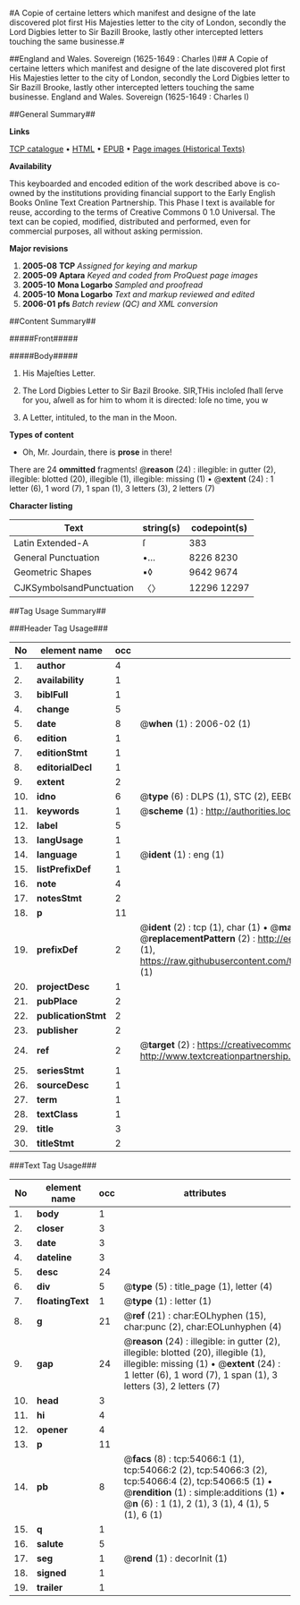 #A Copie of certaine letters which manifest and designe of the late discovered plot first His Majesties letter to the city of London, secondly the Lord Digbies letter to Sir Bazill Brooke, lastly other intercepted letters touching the same businesse.#

##England and Wales. Sovereign (1625-1649 : Charles I)##
A Copie of certaine letters which manifest and designe of the late discovered plot first His Majesties letter to the city of London, secondly the Lord Digbies letter to Sir Bazill Brooke, lastly other intercepted letters touching the same businesse.
England and Wales. Sovereign (1625-1649 : Charles I)

##General Summary##

**Links**

[TCP catalogue](http://www.ota.ox.ac.uk/tcp/)  • 
[HTML](http://tei.it.ox.ac.uk/tcp/Texts-HTML/free/A69/A69793.html)  • 
[EPUB](http://tei.it.ox.ac.uk/tcp/Texts-EPUB/free/A69/A69793.epub) • 
[Page images (Historical Texts)](https://data.historicaltexts.jisc.ac.uk/view?pubId=eebo-12099775e&pageId=eebo-12099775e-54066-1)

**Availability**

This keyboarded and encoded edition of the
	       work described above is co-owned by the institutions
	       providing financial support to the Early English Books
	       Online Text Creation Partnership. This Phase I text is
	       available for reuse, according to the terms of Creative
	       Commons 0 1.0 Universal. The text can be copied,
	       modified, distributed and performed, even for
	       commercial purposes, all without asking permission.

**Major revisions**

1. __2005-08__ __TCP__ *Assigned for keying and markup*
1. __2005-09__ __Aptara__ *Keyed and coded from ProQuest page images*
1. __2005-10__ __Mona Logarbo__ *Sampled and proofread*
1. __2005-10__ __Mona Logarbo__ *Text and markup reviewed and edited*
1. __2006-01__ __pfs__ *Batch review (QC) and XML conversion*

##Content Summary##

#####Front#####

#####Body#####

1. His Majeſties Letter.

1. The Lord Digbies Letter to Sir
Bazil Brooke.
SIR,THis incloſed ſhall ſerve for you, aſwell as for him to whom
it is directed: loſe no time, you w
1. A Letter, intituled, to the man
in the Moon.

**Types of content**

  * Oh, Mr. Jourdain, there is **prose** in there!

There are 24 **ommitted** fragments! 
 @__reason__ (24) : illegible: in gutter (2), illegible: blotted (20), illegible (1), illegible: missing (1)  •  @__extent__ (24) : 1 letter (6), 1 word (7), 1 span (1), 3 letters (3), 2 letters (7)

**Character listing**


|Text|string(s)|codepoint(s)|
|---|---|---|
|Latin Extended-A|ſ|383|
|General Punctuation|•…|8226 8230|
|Geometric Shapes|▪◊|9642 9674|
|CJKSymbolsandPunctuation|〈〉|12296 12297|

##Tag Usage Summary##

###Header Tag Usage###

|No|element name|occ|attributes|
|---|---|---|---|
|1.|__author__|4||
|2.|__availability__|1||
|3.|__biblFull__|1||
|4.|__change__|5||
|5.|__date__|8| @__when__ (1) : 2006-02 (1)|
|6.|__edition__|1||
|7.|__editionStmt__|1||
|8.|__editorialDecl__|1||
|9.|__extent__|2||
|10.|__idno__|6| @__type__ (6) : DLPS (1), STC (2), EEBO-CITATION (1), OCLC (1), VID (1)|
|11.|__keywords__|1| @__scheme__ (1) : http://authorities.loc.gov/ (1)|
|12.|__label__|5||
|13.|__langUsage__|1||
|14.|__language__|1| @__ident__ (1) : eng (1)|
|15.|__listPrefixDef__|1||
|16.|__note__|4||
|17.|__notesStmt__|2||
|18.|__p__|11||
|19.|__prefixDef__|2| @__ident__ (2) : tcp (1), char (1)  •  @__matchPattern__ (2) : ([0-9\-]+):([0-9IVX]+) (1), (.+) (1)  •  @__replacementPattern__ (2) : http://eebo.chadwyck.com/downloadtiff?vid=$1&page=$2 (1), https://raw.githubusercontent.com/textcreationpartnership/Texts/master/tcpchars.xml#$1 (1)|
|20.|__projectDesc__|1||
|21.|__pubPlace__|2||
|22.|__publicationStmt__|2||
|23.|__publisher__|2||
|24.|__ref__|2| @__target__ (2) : https://creativecommons.org/publicdomain/zero/1.0/ (1), http://www.textcreationpartnership.org/docs/. (1)|
|25.|__seriesStmt__|1||
|26.|__sourceDesc__|1||
|27.|__term__|1||
|28.|__textClass__|1||
|29.|__title__|3||
|30.|__titleStmt__|2||


###Text Tag Usage###

|No|element name|occ|attributes|
|---|---|---|---|
|1.|__body__|1||
|2.|__closer__|3||
|3.|__date__|3||
|4.|__dateline__|3||
|5.|__desc__|24||
|6.|__div__|5| @__type__ (5) : title_page (1), letter (4)|
|7.|__floatingText__|1| @__type__ (1) : letter (1)|
|8.|__g__|21| @__ref__ (21) : char:EOLhyphen (15), char:punc (2), char:EOLunhyphen (4)|
|9.|__gap__|24| @__reason__ (24) : illegible: in gutter (2), illegible: blotted (20), illegible (1), illegible: missing (1)  •  @__extent__ (24) : 1 letter (6), 1 word (7), 1 span (1), 3 letters (3), 2 letters (7)|
|10.|__head__|3||
|11.|__hi__|4||
|12.|__opener__|4||
|13.|__p__|11||
|14.|__pb__|8| @__facs__ (8) : tcp:54066:1 (1), tcp:54066:2 (2), tcp:54066:3 (2), tcp:54066:4 (2), tcp:54066:5 (1)  •  @__rendition__ (1) : simple:additions (1)  •  @__n__ (6) : 1 (1), 2 (1), 3 (1), 4 (1), 5 (1), 6 (1)|
|15.|__q__|1||
|16.|__salute__|5||
|17.|__seg__|1| @__rend__ (1) : decorInit (1)|
|18.|__signed__|1||
|19.|__trailer__|1||
